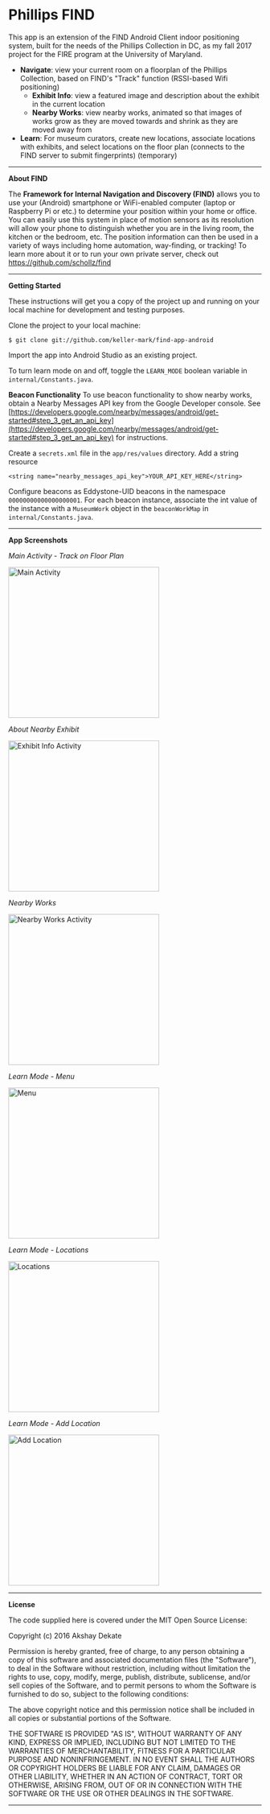 # Phillips FIND

This app is an extension of the FIND Android Client indoor positioning system, built for the needs of the Phillips Collection in DC, as my fall 2017 project for the FIRE program at the University of Maryland.
 - **Navigate**: view your current room on a floorplan of the Phillips Collection, based on FIND's "Track" function (RSSI-based Wifi positioning)
    - **Exhibit Info**: view a featured image and description about the exhibit in the current location
    - **Nearby Works**: view nearby works, animated so that images of works grow as they are moved towards and shrink as they are moved away from
 - **Learn**: For museum curators, create new locations, associate locations with exhibits, and select locations on the floor plan (connects to the FIND server to submit fingerprints) (temporary)

----------

**About FIND**

The **Framework for Internal Navigation and Discovery (FIND)** allows you to use your (Android) smartphone or WiFi-enabled computer (laptop or Raspberry Pi or etc.) to determine your position within your home or office. You can easily use this system in place of motion sensors as its resolution will allow your phone to distinguish whether you are in the living room, the kitchen or the bedroom, etc. The position information can then be used in a variety of ways including home automation, way-finding, or tracking!
To learn more about it or to run your own private server, check out https://github.com/schollz/find

----------
**Getting Started**

These instructions will get you a copy of the project up and running on your local machine for development and testing purposes. 

Clone the project to your local machine:
```
$ git clone git://github.com/keller-mark/find-app-android
```

Import the app into Android Studio as an existing project.

To turn learn mode on and off, toggle the `LEARN_MODE` boolean variable in `internal/Constants.java`.

**Beacon Functionality**
To use beacon functionality to show nearby works, obtain a Nearby Messages API key from the Google Developer console. See [https://developers.google.com/nearby/messages/android/get-started#step_3_get_an_api_key](https://developers.google.com/nearby/messages/android/get-started#step_3_get_an_api_key) for instructions.

Create a `secrets.xml` file in the `app/res/values` directory. Add a string resource 
```
<string name="nearby_messages_api_key">YOUR_API_KEY_HERE</string>
```

Configure beacons as Eddystone-UID beacons in the namespace `00000000000000000001`. For each beacon instance, associate the int value of the instance with a `MuseumWork` object in the `beaconWorkMap` in `internal/Constants.java`.

----------
**App Screenshots**

*Main Activity - Track on Floor Plan*

<img src="screenshots/floor_plan.png" alt="Main Activity" width="300">

*About Nearby Exhibit*

<img src="screenshots/exhibit_info_1.png" alt="Exhibit Info Activity" width="300">

*Nearby Works*

<img src="screenshots/nearby_works.gif" alt="Nearby Works Activity" width="300">

*Learn Mode - Menu*

<img src="screenshots/menu.png" alt="Menu" width="300">

*Learn Mode - Locations*

<img src="screenshots/all_locations.png" alt="Locations" width="300">

*Learn Mode - Add Location*

<img src="screenshots/add_location.png" alt="Add Location" width="300">

----------

**License**

The code supplied here is covered under the MIT Open Source License:

Copyright (c) 2016 Akshay Dekate

Permission is hereby granted, free of charge, to any person obtaining a copy of this software and associated documentation files (the "Software"), to deal in the Software without restriction, including without limitation the rights to use, copy, modify, merge, publish, distribute, sublicense, and/or sell copies of the Software, and to permit persons to whom the Software is furnished to do so, subject to the following conditions:

The above copyright notice and this permission notice shall be included in all copies or substantial portions of the Software.

THE SOFTWARE IS PROVIDED "AS IS", WITHOUT WARRANTY OF ANY KIND, EXPRESS OR IMPLIED, INCLUDING BUT NOT LIMITED TO THE WARRANTIES OF MERCHANTABILITY, FITNESS FOR A PARTICULAR PURPOSE AND NONINFRINGEMENT. IN NO EVENT SHALL THE AUTHORS OR COPYRIGHT HOLDERS BE LIABLE FOR ANY CLAIM, DAMAGES OR OTHER LIABILITY, WHETHER IN AN ACTION OF CONTRACT, TORT OR OTHERWISE, ARISING FROM, OUT OF OR IN CONNECTION WITH THE SOFTWARE OR THE USE OR OTHER DEALINGS IN THE SOFTWARE.

----------
